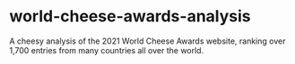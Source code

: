 # world-cheese-awards-analysis
A cheesy analysis of the 2021 World Cheese Awards website, ranking over 1,700 entries from many countries all over the world.
